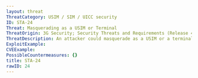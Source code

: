 ```yaml
---
layout: threat
ThreatCategory: USIM / SIM / UICC security
ID: STA-24
Threat: Masquerading as a USIM or Terminal
ThreatOrigin: 3G Security; Security Threats and Requirements (Release 4) [^165]
ThreatDescription: An attacker could masquerade as a USIM or a terminal in order to intercept data on the UICC-terminal interface.
ExploitExample:
CVEExample:
PossibleCountermeasures: {}
title: STA-24
rawID: 24
---
```


